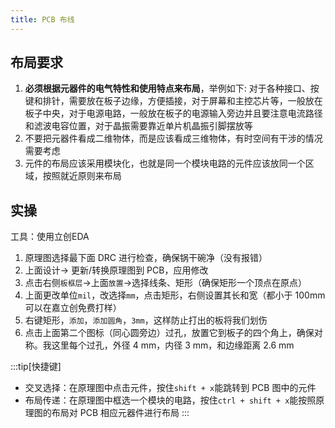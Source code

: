 ```yaml
---
title: PCB 布线
---
```


## 布局要求

1. **必须根据元器件的电气特性和使用特点来布局**，举例如下: 对于各种接口、按键和排针，需要放在板子边缘，方便插接，对于屏幕和主控芯片等，一般放在板子中央，对于电源电路，一般放在板子的电源输入旁边并且要注意电流路径和滤波电容位置，对于晶振需要靠近单片机晶振引脚摆放等
2. 不要把元器件看成二维物体，而是应该看成三维物体，有时空间有干涉的情况需要考虑
3. 元件的布局应该采用模块化，也就是同一个模块电路的元件应该放同一个区域，按照就近原则来布局
   
## 实操

工具：使用立创EDA

1. 原理图选择最下面 DRC 进行检查，确保锅干碗净（没有报错）
2. 上面设计-> 更新/转换原理图到 PCB，应用修改
3. 点击右侧`板框层`->上面`放置`->选择线条、矩形（确保矩形一个顶点在原点）
4. 上面更改单位`mil`，改选择`mm`，点击矩形，右侧设置其长和宽（都小于 100mm 可以在嘉立创免费打样）
5. 右键矩形，`添加`，`添加圆角`，`3mm`，这样防止打出的板将我们划伤
6. 点击上面第二个图标（同心圆旁边）过孔，放置它到板子的四个角上，确保对称。我这里每个过孔，外径 4 mm，内径 3 mm，和边缘距离 2.6 mm

:::tip[快捷键]
- 交叉选择：在原理图中点击元件，按住`shift + x`能跳转到 PCB 图中的元件
- 布局传递：在原理图中框选一个模块的电路，按住`ctrl + shift + x`能按照原理图的布局对 PCB 相应元器件进行布局
:::
